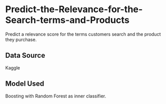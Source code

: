 # Predict-the-Relevance-for-the-Search-terms-and-Products
Predict a relevance score for the terms customers search and the product they purchase.

## Data Source
Kaggle

## Model Used
Boosting with Random Forest as inner classifier.
